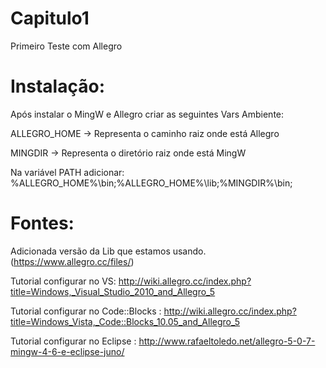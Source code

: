 Capitulo1
=========

Primeiro Teste com Allegro

Instalação:
===========

Após instalar o MingW e Allegro criar as seguintes Vars Ambiente:

ALLEGRO_HOME -> Representa o caminho raiz onde está Allegro

MINGDIR -> Representa o diretório raiz onde está MingW

Na variável PATH adicionar: %ALLEGRO_HOME%\bin;%ALLEGRO_HOME%\lib;%MINGDIR%\bin;

Fontes:
=======

Adicionada versão da Lib que estamos usando.(https://www.allegro.cc/files/)

Tutorial configurar no VS: http://wiki.allegro.cc/index.php?title=Windows,_Visual_Studio_2010_and_Allegro_5

Tutorial configurar no Code::Blocks : http://wiki.allegro.cc/index.php?title=Windows_Vista,_Code::Blocks_10.05_and_Allegro_5

Tutorial configurar no Eclipse : http://www.rafaeltoledo.net/allegro-5-0-7-mingw-4-6-e-eclipse-juno/
